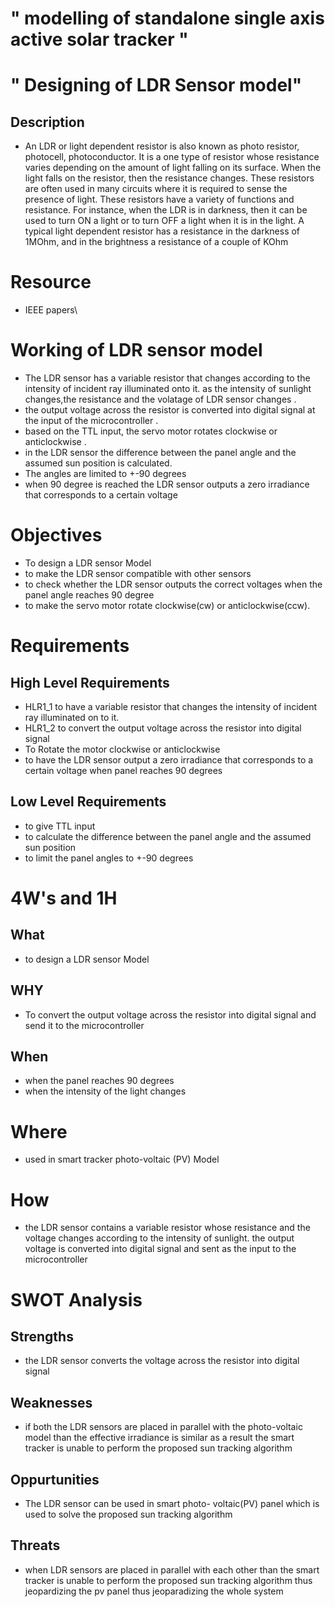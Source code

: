 # " modelling of standalone single axis active solar tracker "
# " Designing of LDR Sensor model"
## Description
* An LDR or light dependent resistor is also known as photo resistor, photocell, photoconductor. It is a one type of resistor whose resistance varies depending on the amount of light falling on its surface. When the light falls on the resistor, then the resistance changes. These resistors are often used in many circuits where it is required to sense the presence of light. These resistors have a variety of functions and resistance. For instance, when the LDR is in darkness, then it can be used to turn ON a light or to turn OFF a light when it is in the light. A typical light dependent resistor has a resistance in the darkness of 1MOhm, and in the brightness a resistance of a couple of KOhm
# Resource
* IEEE papers\
# Working of LDR sensor model
* The LDR sensor has a variable resistor that changes according to the intensity of incident ray illuminated onto it. as the intensity of sunlight changes,the resistance and the volatage of LDR sensor changes .
* the output voltage across the resistor is converted into digital signal at the input of the microcontroller .
* based on the TTL input, the servo motor rotates clockwise or anticlockwise  .
* in the LDR sensor the difference between the panel angle and the assumed sun position is calculated. 
* The angles are limited to +-90 degrees
* when 90 degree is reached the LDR sensor outputs a zero irradiance that corresponds to a certain voltage 
# Objectives
* To design a LDR sensor Model
* to make the LDR sensor compatible with other sensors
* to check whether the LDR sensor outputs the correct voltages when the panel angle reaches 90 degree
* to make the servo motor rotate clockwise(cw) or anticlockwise(ccw).
# Requirements 
## High Level Requirements
* HLR1_1 to have a variable resistor that changes the intensity of incident ray illuminated on to it.
* HLR1_2 to convert the output voltage across the resistor into digital signal 
* To Rotate the motor clockwise or anticlockwise
* to have the LDR sensor output a zero irradiance that corresponds to a certain voltage when panel reaches 90 degrees
## Low Level Requirements
* to give TTL input
* to calculate the difference between the panel angle and the assumed sun position
* to limit the panel angles to +-90 degrees
# 4W's and 1H
## What
* to design a LDR sensor Model
## WHY
* To convert the output voltage across the resistor into digital signal and send it to the microcontroller
## When
* when the panel reaches 90 degrees
* when the intensity of the light changes
# Where
* used in smart tracker photo-voltaic (PV) Model
# How
* the LDR sensor contains a variable resistor whose resistance and the voltage changes according to the intensity of sunlight. the output voltage is converted into digital signal and sent as the input to the microcontroller
# SWOT Analysis
## Strengths
* the LDR sensor converts the voltage across the resistor into digital signal
## Weaknesses
* if both the LDR sensors are placed in parallel with the photo-voltaic model than the effective irradiance is similar as a result the smart tracker is unable to perform the proposed sun tracking algorithm
## Oppurtunities
* The LDR sensor can be used in  smart photo- voltaic(PV) panel which is used to solve the proposed sun tracking algorithm
## Threats
* when LDR sensors are placed in parallel with each other than the smart tracker is unable to perform the proposed sun tracking algorithm thus jeopardizing the pv panel thus jeoparadizing the whole system

